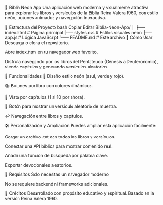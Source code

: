 📖 Biblia Neon App
Una aplicación web moderna y visualmente atractiva para explorar los libros y versículos de la Biblia Reina Valera 1960, con estilo neón, botones animados y navegación interactiva.

🧩 Estructura del Proyecto
bash
Copiar
Editar
Biblia-Neon-App/
│
├── index.html       # Página principal
├── styles.css       # Estilos visuales neón
├── app.js           # Lógica JavaScript
└── README.md        # Este archivo
🚀 Cómo Usar
Descarga o clona el repositorio.

Abre index.html en tu navegador web favorito.

Disfruta navegando por los libros del Pentateuco (Génesis a Deuteronomio), viendo capítulos y generando versículos aleatorios.

🔧 Funcionalidades
🎨 Diseño estilo neón (azul, verde y rojo).

📚 Botones por libro con colores dinámicos.

📖 Vista por capítulos (1 al 10 por ahora).

🔀 Botón para mostrar un versículo aleatorio de muestra.

↩️ Navegación entre libros y capítulos.

🛠️ Personalización y Ampliación
Puedes ampliar esta aplicación fácilmente:

Cargar un archivo .txt con todos los libros y versículos.

Conectar una API bíblica para mostrar contenido real.

Añadir una función de búsqueda por palabra clave.

Exportar devocionales aleatorios.

📎 Requisitos
Solo necesitas un navegador moderno.

No se requiere backend ni frameworks adicionales.

🙏 Créditos
Desarrollado con propósito educativo y espiritual. Basado en la versión Reina Valera 1960.

